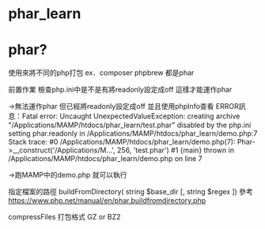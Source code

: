 # phar_learn

# phar?
使用來將不同的php打包  ex．composer  phpbrew  都是phar

前置作業
檢查php.ini中是不是有將readonly設定成off  這樣才能運作phar

->無法運作phar  但已經將readonly設定成off 並且使用phpInfo查看
ERROR訊息：Fatal error: Uncaught UnexpectedValueException: creating archive "/Applications/MAMP/htdocs/phar_learn/test.phar" disabled by the php.ini setting phar.readonly in /Applications/MAMP/htdocs/phar_learn/demo.php:7
Stack trace:
#0 /Applications/MAMP/htdocs/phar_learn/demo.php(7): Phar->__construct('/Applications/M...', 256, 'test.phar')
#1 {main}
  thrown in /Applications/MAMP/htdocs/phar_learn/demo.php on line 7

->跑MAMP中的demo.php 就可以執行

指定檔案的路徑
buildFromDirectory( string $base_dir [, string $regex ])
參考 https://www.php.net/manual/en/phar.buildfromdirectory.php





compressFiles  打包格式  GZ  or BZ2